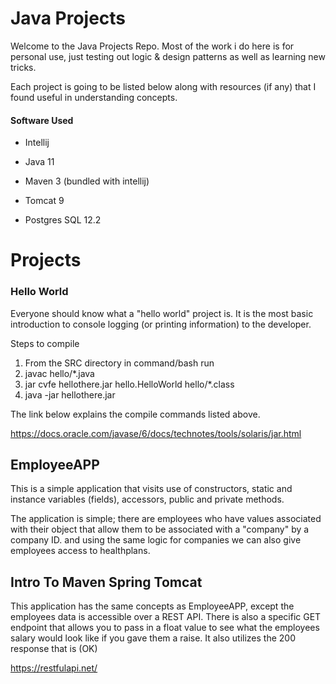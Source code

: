 # Java Projects

Welcome to the Java Projects Repo. Most of the work i do here is for personal use, just testing out logic & design patterns as well as learning new tricks.

Each project is going to be listed below along with resources (if any) that I found useful in understanding concepts.

#### Software Used

- Intellij

- Java 11

- Maven 3 (bundled with intellij)

- Tomcat 9

- Postgres SQL 12.2



# Projects

### Hello World

Everyone should know what a "hello world" project is. It is the most basic introduction to console logging (or printing information) to the developer. 

Steps to compile

1. From the SRC directory in command/bash run
2. javac hello/*.java
3. jar cvfe hellothere.jar hello.HelloWorld hello/*.class
4. java -jar hellothere.jar

The link below explains the compile commands listed above.

https://docs.oracle.com/javase/6/docs/technotes/tools/solaris/jar.html



## EmployeeAPP

This is a simple application that visits use of constructors, static and instance variables (fields), accessors, public and private methods.

The application is simple; there are employees who have values associated with their object that allow them to be associated with a "company" by a company ID. and using the same logic for companies we can also give employees access to healthplans.



## Intro To Maven Spring Tomcat

This application has the same concepts as EmployeeAPP, except the employees data is accessible over a REST API. There is also a specific GET endpoint that allows you to pass in a float value to see what the employees salary would look like if you gave them a raise. It also utilizes the 200 response that is (OK)

https://restfulapi.net/